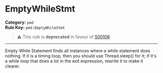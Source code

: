 # EmptyWhileStmt
**Category:** `pmd`<br/>
**Rule Key:** `pmd:EmptyWhileStmt`<br/>
> :warning: This rule is **deprecated** in favour of [S00108](https://rules.sonarsource.com/java/RSPEC-108).

-----

Empty While Statement finds all instances where a while statement does nothing. If it is a timing loop, then you should use Thread.sleep() for it; if it's a while loop that does a lot in the exit expression, rewrite it to make it clearer.
